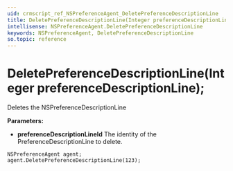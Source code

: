 ```yaml
---
uid: crmscript_ref_NSPreferenceAgent_DeletePreferenceDescriptionLine
title: DeletePreferenceDescriptionLine(Integer preferenceDescriptionLine);
intellisense: NSPreferenceAgent.DeletePreferenceDescriptionLine
keywords: NSPreferenceAgent, DeletePreferenceDescriptionLine
so.topic: reference
---
```


# DeletePreferenceDescriptionLine(Integer preferenceDescriptionLine);

Deletes the NSPreferenceDescriptionLine
  
**Parameters:**
 - **preferenceDescriptionLineId** The identity of the PreferenceDescriptionLine to delete.

```crmscript
NSPreferenceAgent agent;
agent.DeletePreferenceDescriptionLine(123);
```

